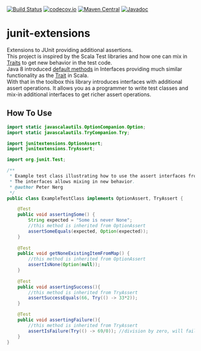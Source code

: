 [![Build Status](https://travis-ci.org/pnerg/junit-extensions.svg)](https://travis-ci.org/pnerg/junit-extensions) [![codecov.io](http://codecov.io/github/pnerg/junit-extensions/coverage.svg?branch=master)](http://codecov.io/github/pnerg/junit-extensions?branch=master) [![Maven Central](https://maven-badges.herokuapp.com/maven-central/org.dmonix.junit/junit-extensions/badge.svg?style=plastic)](https://maven-badges.herokuapp.com/maven-central/org.dmonix.junit/junit-extensions) [![Javadoc](http://javadoc-badge.appspot.com/org.dmonix.junit/junit-extensions.svg?label=javadoc)](http://javadoc-badge.appspot.com/org.dmonix.junit/junit-extensions)  
# junit-extensions
Extensions to JUnit providing additional assertions.  
This project is inspired by the Scala Test libraries and how one can mix in [Traits](http://docs.scala-lang.org/tutorials/tour/traits.html) to get new behavior in the test code.  
Java 8 introduced [default methods](https://docs.oracle.com/javase/tutorial/java/IandI/defaultmethods.html) in Interfaces providing much similar functionality as the [Trait](http://docs.scala-lang.org/tutorials/tour/traits.html) in Scala.  
With that in the toolbox this library introduces interfaces with additional assert operations. It allows you as a programmer to write test classes and mix-in additional interfaces to get richer assert operations.

## How To Use
```java
import static javascalautils.OptionCompanion.Option;
import static javascalautils.TryCompanion.Try;

import junitextensions.OptionAssert;
import junitextensions.TryAssert;

import org.junit.Test;

/**
 * Example test class illustrating how to use the assert interfaces from this library. 
 * The interfaces allows mixing in new behavior.
 * @author Peter Nerg
 */
public class ExampleTestClass implements OptionAssert, TryAssert {

	@Test
	public void assertingSome() {
		String expected = "Some is never None";
		//this method is inherited from OptionAssert
		assertSomeEquals(expected, Option(expected));
	}
	
	@Test
	public void getNoneExistingItemFromMap() {
		//this method is inherited from OptionAssert
		assertIsNone(Option(null));
	}
	
	@Test
	public void assertingSuccess(){
		//this method is inherited from TryAssert
		assertSuccessEquals(66, Try(() -> 33*2));
	}

	@Test
	public void assertingFailure(){		
		//this method is inherited from TryAssert
		assertIsFailure(Try(() -> 69/0)); //division by zero, will fail
	}
}
```
